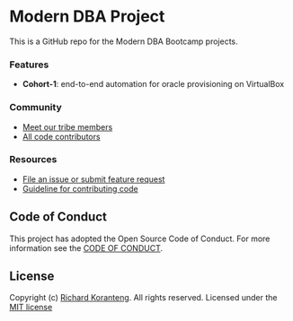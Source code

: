 # Modern DBA Project 
This is a GitHub repo for the Modern DBA Bootcamp projects.

### Features
* **Cohort-1**: end-to-end automation for oracle provisioning on VirtualBox

### Community
* [Meet our tribe members](TRIBE.md)
* [All code contributors](https://github.com/RKKoranteng/modern-dba/graphs/contributors)

### Resources
* [File an issue or submit feature request](#)
* [Guideline for contributing code](CONTRIBUTING_GUIDE.md)

## Code of Conduct
This project has adopted the Open Source Code of Conduct. For more information see the [CODE OF CONDUCT](CODE_OF_CONDUCT.md).

## License
Copyright (c) [Richard Koranteng](#). All rights reserved.
Licensed under the [MIT license](LICENSE.txt)
